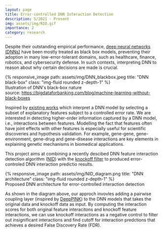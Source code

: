 ```yaml
---
layout: page
title: Error-controlled DNN Interaction Detection
description: 5/2021 - Present
img: assets/img/NID.gif
importance: 2
category: research
---
```


Despite their outstanding empirical performance, [deep neural networks (DNNs)](https://en.wikipedia.org/wiki/Deep_learning) have been mostly treated as black box models, preventing their adoption in many low-error-tolerant domains, such as healthcare, finance, robotics, and cybersecurity defense. In such contexts, interpreting DNN to reason about why certain decisions are made is crucial.

<div class="row">
    <div class="col-sm mt-3 mt-md-0">
        {% responsive_image path: assets/img/DNN_blackbox.jpeg title: "DNN black-box" class: "img-fluid rounded z-depth-1" %}
    </div>
</div>
<div class="caption">
    Illustration of DNN's black-box nature<br/>
    source:
    <a href="https://bigdataforbanking.com/blog/machine-learning-without-black-boxes">
        https://bigdataforbanking.com/blog/machine-learning-without-black-boxes
    </a>
</div>

Inspired by [existing works](https://arxiv.org/pdf/1809.01185.pdf) which interpret a DNN model by selecting a subset of explanatory features subject to a controlled error rate. We are interested in detecting higher-order information captured by a DNN model, i.e., interactions between features. Modelling the fact that features often have joint effects with other features is especially useful for scientific discoveries and hypothesis validation. For example, gene-gene, gene-environment, gene-drug and gene-disease interactions are key elements in explaining genetic mechanisms in biomedical applications.

This project aims at combining a recently descibed DNN feature interaction detection algorithm ([NID](https://arxiv.org/pdf/1705.04977.pdf)) with the [knockoff filter](https://web.stanford.edu/group/candes/knockoffs/) to produced error-controled DNN interaction predictio results. 

<div class="row">
    <div class="col-sm mt-3 mt-md-0">
        {% responsive_image path: assets/img/NID_diagram.png title: "DNN architecture" class: "img-fluid rounded z-depth-1" %}
    </div>
</div>
<div class="caption">
    Proposed DNN architecture for error-controlled interaction detection
</div>

As shown in the diagram above, our approch invovles adding a pairwise coupling layer (inspired by [DeepPINK](https://arxiv.org/pdf/1809.01185.pdf)) to the DNN models that takes the original data and knockoff data as input. By computing the interaction scores for both original feature interacitons and knockoff feature interactions, we can use knockoff interactions as a negative control to filter out insignificant interactions and find cutoff for interaction predctions that achieves a desired False Discovery Rate (FDR).